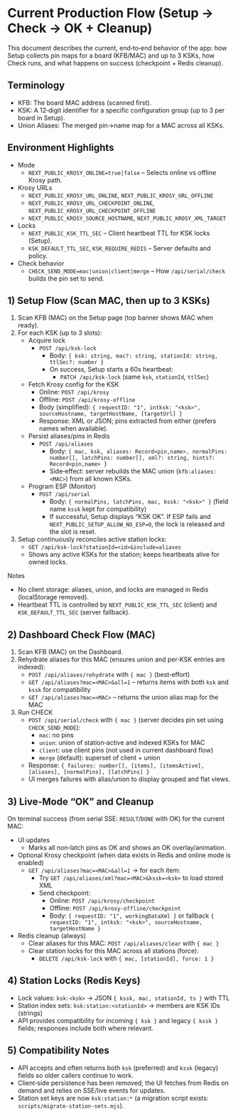 # Current Production Flow (Setup → Check → OK + Cleanup)

This document describes the current, end‑to‑end behavior of the app: how Setup collects pin maps for a board (KFB/MAC) and up to 3 KSKs, how Check runs, and what happens on success (checkpoint + Redis cleanup).

## Terminology
- KFB: The board MAC address (scanned first).
- KSK: A 12‑digit identifier for a specific configuration group (up to 3 per board in Setup).
- Union Aliases: The merged pin→name map for a MAC across all KSKs.

## Environment Highlights
- Mode
  - `NEXT_PUBLIC_KROSY_ONLINE=true|false` – Selects online vs offline Krosy path.
- Krosy URLs
  - `NEXT_PUBLIC_KROSY_URL_ONLINE`, `NEXT_PUBLIC_KROSY_URL_OFFLINE`
  - `NEXT_PUBLIC_KROSY_URL_CHECKPOINT_ONLINE`, `NEXT_PUBLIC_KROSY_URL_CHECKPOINT_OFFLINE`
  - `NEXT_PUBLIC_KROSY_SOURCE_HOSTNAME`, `NEXT_PUBLIC_KROSY_XML_TARGET`
- Locks
  - `NEXT_PUBLIC_KSK_TTL_SEC` – Client heartbeat TTL for KSK locks (Setup).
  - `KSK_DEFAULT_TTL_SEC`, `KSK_REQUIRE_REDIS` – Server defaults and policy.
- Check behavior
  - `CHECK_SEND_MODE=mac|union|client|merge` – How `/api/serial/check` builds the pin set to send.

## 1) Setup Flow (Scan MAC, then up to 3 KSKs)
1. Scan KFB (MAC) on the Setup page (top banner shows MAC when ready).
2. For each KSK (up to 3 slots):
   - Acquire lock
     - `POST /api/ksk-lock`
       - Body: `{ ksk: string, mac?: string, stationId: string, ttlSec?: number }`
       - On success, Setup starts a 60s heartbeat:
         - `PATCH /api/ksk-lock` (same `ksk`, `stationId`, `ttlSec`)
   - Fetch Krosy config for the KSK
     - Online: `POST /api/krosy`
     - Offline: `POST /api/krosy-offline`
     - Body (simplified): `{ requestID: "1", intksk: "<ksk>", sourceHostname, targetHostName, [targetUrl] }`
     - Response: XML or JSON; pins extracted from either (prefers names when available).
   - Persist aliases/pins in Redis
     - `POST /api/aliases`
       - Body: `{ mac, ksk, aliases: Record<pin,name>, normalPins: number[], latchPins: number[], xml?: string, hints?: Record<pin,name> }`
       - Side‑effect: server rebuilds the MAC union (`kfb:aliases:<MAC>`) from all known KSKs.
   - Program ESP (Monitor)
     - `POST /api/serial`
       - Body: `{ normalPins, latchPins, mac, kssk: "<ksk>" }` (field name `kssk` kept for compatibility)
       - If successful, Setup displays “KSK OK”. If ESP fails and `NEXT_PUBLIC_SETUP_ALLOW_NO_ESP=0`, the lock is released and the slot is reset.
3. Setup continuously reconciles active station locks:
   - `GET /api/ksk-lock?stationId=<id>&include=aliases`
   - Shows any active KSKs for the station; keeps heartbeats alive for owned locks.

Notes
- No client storage: aliases, union, and locks are managed in Redis (localStorage removed).
- Heartbeat TTL is controlled by `NEXT_PUBLIC_KSK_TTL_SEC` (client) and `KSK_DEFAULT_TTL_SEC` (server fallback).

## 2) Dashboard Check Flow (MAC)
1. Scan KFB (MAC) on the Dashboard.
2. Rehydrate aliases for this MAC (ensures union and per‑KSK entries are indexed):
   - `POST /api/aliases/rehydrate` with `{ mac }` (best‑effort)
   - `GET /api/aliases?mac=<MAC>&all=1` – returns items with both `ksk` and `kssk` for compatibility
   - `GET /api/aliases?mac=<MAC>` – returns the union alias map for the MAC
3. Run CHECK
   - `POST /api/serial/check` with `{ mac }` (server decides pin set using `CHECK_SEND_MODE`):
     - `mac`: no pins
     - `union`: union of station‑active and indexed KSKs for MAC
     - `client`: use client pins (not used in current dashboard flow)
     - `merge` (default): superset of client + union
   - Response: `{ failures: number[], [items], [itemsActive], [aliases], [normalPins], [latchPins] }`
   - UI merges failures with alias/union to display grouped and flat views.

## 3) Live‑Mode “OK” and Cleanup
On terminal success (from serial SSE: `RESULT`/`DONE` with OK) for the current MAC:
- UI updates
  - Marks all non‑latch pins as OK and shows an OK overlay/animation.
- Optional Krosy checkpoint (when data exists in Redis and online mode is enabled)
  - `GET /api/aliases?mac=<MAC>&all=1` → for each item:
    - Try `GET /api/aliases/xml?mac=<MAC>&kssk=<ksk>` to load stored XML
    - Send checkpoint:
      - Online: `POST /api/krosy/checkpoint`
      - Offline: `POST /api/krosy-offline/checkpoint`
      - Body: `{ requestID: "1", workingDataXml }` or fallback `{ requestID: "1", intksk: "<ksk>", sourceHostname, targetHostName }`
- Redis cleanup (always)
  - Clear aliases for this MAC: `POST /api/aliases/clear` with `{ mac }`
  - Clear station locks for this MAC across all stations (force):
    - `DELETE /api/ksk-lock` with `{ mac, [stationId], force: 1 }`

## 4) Station Locks (Redis Keys)
- Lock values: `ksk:<ksk>` → JSON `{ kssk, mac, stationId, ts }` with TTL
- Station index sets: `ksk:station:<stationId>` → members are KSK IDs (strings)
- API provides compatibility for incoming `{ ksk }` and legacy `{ kssk }` fields; responses include both where relevant.

## 5) Compatibility Notes
- API accepts and often returns both `ksk` (preferred) and `kssk` (legacy) fields so older callers continue to work.
- Client‑side persistence has been removed; the UI fetches from Redis on demand and relies on SSE/live events for updates.
- Station set keys are now `ksk:station:*` (a migration script exists: `scripts/migrate-station-sets.mjs`).
